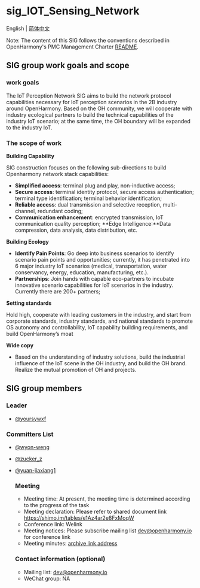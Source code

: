 # sig_IOT_Sensing_Network

English | [简体中文](./sig_iot_sensing_network_cn.md)

Note: The content of this SIG follows the conventions described in OpenHarmony's PMC Management Charter [README](../../zh/pmc.md).

## SIG group work goals and scope

### work goals

 The IoT Perception Network SIG aims to build the network protocol capabilities necessary for IoT perception scenarios in the 2B industry around OpenHarmony. Based on the OH community, we will cooperate with industry ecological partners to build the technical capabilities of the industry IoT scenario; at the same time, the OH boundary will be expanded to the industry IoT.

### The scope of work

**Building Capability**

SIG construction focuses on the following sub-directions to build Openharmony network stack capabilities:

* **Simplified access**: terminal plug and play, non-inductive access;
* **Secure access**: terminal identity protocol, secure access authentication; terminal type identification; terminal behavior identification;
* **Reliable access**: dual transmission and selective reception, multi-channel, redundant coding;
* **Communication enhancement**: encrypted transmission, IoT communication quality perception;
**Edge Intelligence:**Data compression, data analysis, data distribution, etc.

**Building Ecology**

* **Identify Pain Points**: Go deep into business scenarios to identify scenario pain points and opportunities; currently, it has penetrated into 6 major industry IoT scenarios (medical, transportation, water conservancy, energy, education, manufacturing, etc.).
* **Partnerships**: Join hands with capable eco-partners to incubate innovative scenario capabilities for IoT scenarios in the industry. Currently there are 200+ partners;

**Setting standards**

 Hold high, cooperate with leading customers in the industry, and start from corporate standards, industry standards, and national standards to promote OS autonomy and controllability, IoT capability building requirements, and build OpenHarmony’s moat

**Wide copy**

* Based on the understanding of industry solutions, build the industrial influence of the IoT scene in the OH industry, and build the OH brand. Realize the mutual promotion of OH and projects.


## SIG group members

### Leader

- [@yoursywxf](https://gitee/yoursywxf)

### Committers List

- [@wyon-weng](https://gitee.com/wyon-weng)  
- [@zucker_z](https://gitee.com/zucker_z)   
- [@yuan-jiaxiang1](https://gitee.com/yuan-jiaxiang1)   


  ### Meeting

   - Meeting time: At present, the meeting time is determined according to the progress of the task
   - Meeting declaration: Please refer to shared document link https://shimo.im/tables/e1Az4ar2e8FxMoqW
   - Conference link: Welink
   - Meeting notices: Please subscribe mailing list [dev@openharmony.io](https://lists.openatom.io/postorius/lists/dev.openharmony.io/) for conference link
   - Meeting minutes: [archive link address](https://gitee.com/openharmony-sig/sig-content/tree/master/iot_sensing_network/meetings)

  ### Contact information (optional)

  - Mailing list: [dev@openharmony.io](https://lists.openatom.io/postorius/lists/dev.openharmony.io/)
  - WeChat group:  NA
